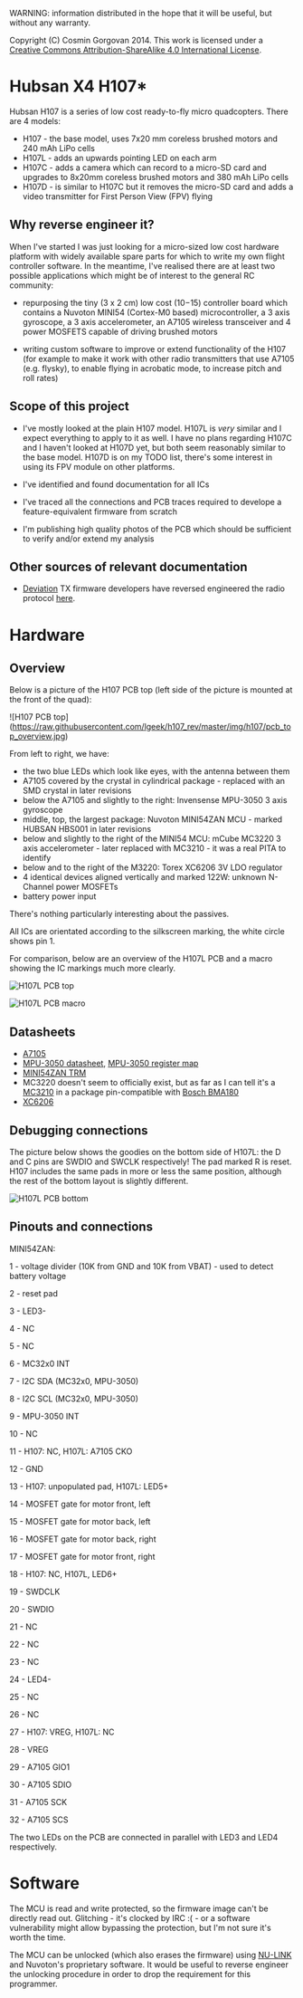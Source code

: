 WARNING: information distributed in the hope that it will be useful, but without any warranty.

Copyright (C) Cosmin Gorgovan 2014. This work is licensed under a [Creative Commons Attribution-ShareAlike 4.0 International License](https://creativecommons.org/licenses/by-sa/4.0/).

Hubsan X4 H107*
===============

Hubsan H107 is a series of low cost ready-to-fly micro quadcopters. There are 4 models:

* H107 - the base model, uses 7x20 mm coreless brushed motors and 240 mAh LiPo cells
* H107L - adds an upwards pointing LED on each arm
* H107C - adds a camera which can record to a micro-SD card and upgrades to 8x20mm coreless brushed motors and 380 mAh LiPo cells
* H107D - is similar to H107C but it removes the micro-SD card and adds a video transmitter for First Person View (FPV) flying


Why reverse engineer it?
------------------------

When I've started I was just looking for a micro-sized low cost hardware platform with widely available spare parts for which to write my own flight controller software. In the meantime, I've realised there are at least two possible applications which might be of interest to the general RC community:

* repurposing the tiny (3 x 2 cm) low cost ($10-$15) controller board which contains a Nuvoton MINI54 (Cortex-M0 based) microcontroller, a 3 axis gyroscope, a 3 axis accelerometer, an A7105 wireless transceiver and 4 power MOSFETS capable of driving brushed motors

* writing custom software to improve or extend functionality of the H107 (for example to make it work with other radio transmitters that use A7105 (e.g. flysky), to enable flying in acrobatic mode, to increase pitch and roll rates)


Scope of this project
---------------------

* I've mostly looked at the plain H107 model. H107L is *very* similar and I expect everything to apply to it as well. I have no plans regarding H107C and I haven't looked at H107D yet, but both seem reasonably similar to the base model. H107D is on my TODO list, there's some interest in using its FPV module on other platforms.

* I've identified and found documentation for all ICs

* I've traced all the connections and PCB traces required to develope a feature-equivalent firmware from scratch

* I'm publishing high quality photos of the PCB which should be sufficient to verify and/or extend my analysis


Other sources of relevant documentation
---------------------------------------

* [Deviation](http://www.deviationtx.com) TX firmware developers have reversed engineered the radio protocol [here](https://bitbucket.org/PhracturedBlue/deviation/src/3b623a8d08f5ba5184b1a1fdb545ad255c07ded5/doc/Hubsan.txt?at=default).


Hardware
========

Overview
--------

Below is a picture of the H107 PCB top (left side of the picture is mounted at the front of the quad):

![H107 PCB top]
(https://raw.githubusercontent.com/lgeek/h107_rev/master/img/h107/pcb_top_overview.jpg)

From left to right, we have:

* the two blue LEDs which look like eyes, with the antenna between them
* A7105 covered by the crystal in cylindrical package - replaced with an SMD crystal in later revisions
* below the A7105 and slightly to the right: Invensense MPU-3050 3 axis gyroscope
* middle, top, the largest package: Nuvoton MINI54ZAN MCU - marked HUBSAN HBS001 in later revisions
* below and slightly to the right of the MINI54 MCU: mCube MC3220 3 axis accelerometer - later replaced with MC3210 - it was a real PITA to identify
* below and to the right of the M3220: Torex XC6206 3V LDO regulator
* 4 identical devices aligned vertically and marked 122W: unknown N-Channel power MOSFETs
* battery power input

There's nothing particularly interesting about the passives.

All ICs are orientated according to the silkscreen marking, the white circle shows pin 1.

For comparison, below are an overview of the H107L PCB and a macro showing the IC markings much more clearly. 

![H107L PCB top](https://raw.githubusercontent.com/lgeek/h107_rev/master/img/h107l/pcb_top_overview.jpg)

![H107L PCB macro](https://raw.githubusercontent.com/lgeek/h107_rev/master/img/h107l/pcb_top_macro.jpg)


Datasheets
----------

* [A7105](http://www.avantcom.com.tw/AVANTCOM/TC/DATA/PRODUCT/SOLVE/18_3.pdf)
* [MPU-3050 datasheet](http://invensense.com/mems/gyro/documents/PS-MPU-3000A.pdf), [MPU-3050 register map](http://invensense.com/mems/gyro/documents/RM-MPU-3000A.pdf)
* [MINI54ZAN TRM](http://www.keil.com/dd/docs/datashts/nuvoton/mini51/da00-mini51_52_54c1.pdf)
* MC3220 doesn't seem to officially exist, but as far as I can tell it's a [MC3210](http://www.mcubemems.com/wp-content/uploads/2014/06/MC3210-Datasheet-APS-048-0005v1.6.pdf) in a package pin-compatible with [Bosch BMA180](http://irtfweb.ifa.hawaii.edu/~tcs3/jumpman/jumppc/1107-BMA180/BMA180-DataSheet-v2.5.pdf)
* [XC6206](http://www.torex.co.jp/english/products/voltage_regulators/data/XC6206.pdf)


Debugging connections
---------------------

The picture below shows the goodies on the bottom side of H107L: the D and C pins are SWDIO and SWCLK respectively! The pad marked R is reset. H107 includes the same pads in more or less the same position, although the rest of the bottom layout is slightly different.

![H107L PCB bottom](https://raw.githubusercontent.com/lgeek/h107_rev/master/img/h107l/pcb_bottom_overview.jpg)


Pinouts and connections
-----------------------

MINI54ZAN:

1 - voltage divider (10K from GND and 10K from VBAT) - used to detect battery voltage

2 - reset pad

3 - LED3-

4 - NC

5 - NC

6 - MC32x0 INT

7 - I2C SDA (MC32x0, MPU-3050)

8 - I2C SCL (MC32x0, MPU-3050)


9  - MPU-3050 INT

10 - NC

11 - H107: NC, H107L: A7105 CKO

12 - GND

13 - H107: unpopulated pad, H107L: LED5+

14 - MOSFET gate for motor front, left

15 - MOSFET gate for motor back, left

16 - MOSFET gate for motor back, right


17 - MOSFET gate for motor front, right

18 - H107: NC, H107L, LED6+

19 - SWDCLK

20 - SWDIO

21 - NC

22 - NC

23 - NC

24 - LED4-


25 - NC

26 - NC

27 - H107: VREG, H107L: NC

28 - VREG

29 - A7105 GIO1

30 - A7105 SDIO

31 - A7105 SCK

32 - A7105 SCS


The two LEDs on the PCB are connected in parallel with LED3 and LED4 respectively.


Software
========

The MCU is read and write protected, so the firmware image can't be directly read out. Glitching - it's clocked by IRC :( - or a software vulnerability might allow bypassing the protection, but I'm not sure it's worth the time.

The MCU can be unlocked (which also erases the firmware) using [NU-LINK](http://www.digikey.co.uk/product-detail/en/NU-LINK/NU-LINK-ND/3065246) and Nuvoton's proprietary software. It would be useful to reverse engineer the unlocking procedure in order to drop the requirement for this programmer.

